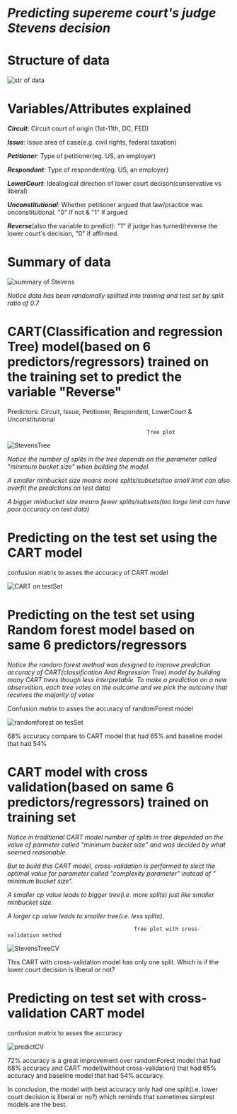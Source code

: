 # *Predicting supereme court's judge Stevens decision*
# Structure of data
![str of data](https://user-images.githubusercontent.com/46609482/59403903-7ec5aa80-8d59-11e9-8284-a96d4c3cdaca.PNG)

# Variables/Attributes explained

*__Circuit__*: Circuit court of origin (1st-11th, DC, FED)

*__Issue__*: Issue area of case(e.g. civil rights, federal taxation)

*__Petitioner__*: Type of petitioner(eg. US, an employer)

*__Respondant__*: Type of respondent(eg. US, an employer)

*__LowerCourt__*: Idealogical direction of lower court decison(conservative vs liberal)

*__Unconstitutional__*: Whether petitioner argued that law/practice was onconstitutional. "0" if not & "1" if argued

*__Reverse__*(also the variable to predict): "1" if judge has turned/reverse the lower court's decision, "0" if affirmed.

# Summary of data

![summary of Stevens](https://user-images.githubusercontent.com/46609482/59405675-28a83580-8d60-11e9-9d85-fee4f000ec51.PNG)

*Notice data has been randomally splitted into training and test set by split ratio of 0.7*

# CART(Classification and regression Tree) model(based on 6 predictors/regressors) trained on the training set to predict the variable "Reverse"

Predictors: Circuit, Issue, Petitioner, Respondent, LowerCourt & Unconstitutional


                                                Tree plot

![StevensTree](https://user-images.githubusercontent.com/46609482/59405165-51c7c680-8d5e-11e9-81c0-013d8f01fdbb.PNG)

*Notice the number of splits in the tree depends on the parameter called "minimum bucket size" when building the model.*

*A smaller minbucket size means more splits/subsets(too small limit can also overfit the predictions on test data)*

*A bigger minbucket size means fewer splits/subsets(too large limit can have poor accuracy on test data)*

# Predicting on the test set using the CART model

confusion matrix to asses the accuracy of CART model

![CART on testSet](https://user-images.githubusercontent.com/46609482/59466136-600af680-8de1-11e9-8d07-b3f168151119.PNG)

# Predicting on the test set using Random forest model based on same 6 predictors/regressors

*Notice the random forest method was designed to improve prediction accuracy of CART(classification And Regression Tree) model by building many CART trees though less interpretable. To make a prediction on a new observation, each tree votes on the outcome and we pick the outcome that receives the majority of votes*


Confusion matrix to asses the accuracy of randomForest model

![randomforest on tesSet](https://user-images.githubusercontent.com/46609482/59467393-6c448300-8de4-11e9-92ad-866e2759f25d.PNG)

68% accuracy compare to CART model that had 65% and baseline model that had 54%

# CART model with cross validation(based on same 6 predictors/regressors) trained on training set

*Notice in traditional CART model number of splits in tree depended on the value of parmeter called "minimum bucket size" and was decided by what seemed reasonable.*

*But to build this CART model, cross-validation is performed to slect the optimal value for parameter called "complexity parameter" instead of " minimum bucket size".*

*A smaller cp value leads to bigger tree(i.e. more splits) just like smaller minbucket size.*

*A larger cp value leads to smaller tree(i.e. less splits).*

                                            Tree plot with cross-validation method
![StevensTreeCV](https://user-images.githubusercontent.com/46609482/59469752-9305b800-8dea-11e9-8873-ab6b5c523c96.PNG)

This CART with cross-validation model has only one split. Which is if the lower court decision is liberal or not?

# Predicting on test set with cross-validation CART model

confusion matrix to asses the accuracy

![predictCV](https://user-images.githubusercontent.com/46609482/59470002-4ff81480-8deb-11e9-894e-27b2ef5167eb.PNG)

72% accuracy is a great improvement over randomForest model that had 68% accuracy and CART model(without cross-validation) that had 65% accuracy and baseline model that had 54% accuracy.

In conclusion, the model with best accuracy only had one split(i.e. lower court decision is liberal or no?) which reminds that sometimes simplest models are the best.



